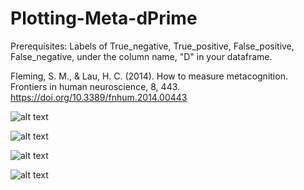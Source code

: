 # Plotting-Meta-dPrime
Prerequisites: Labels of True_negative, True_positive, False_positive, False_negative, under the column name, "D" in your dataframe.

Fleming, S. M., & Lau, H. C. (2014). How to measure metacognition. Frontiers in human neuroscience, 8, 443. https://doi.org/10.3389/fnhum.2014.00443

![alt text](https://github.com/SoanKim/Plotting-Meta-dPrime/blob/f05b5865e9f4fb1e5ff1d5bc30205c610ca7879d/ROC_of_Meta_dPrime_1.png)

![alt text](https://github.com/SoanKim/Plotting-Meta-dPrime/blob/5a49501b0dae18b8e6953c1c21307ddb19ad20e5/ROC_of_Meta_dPrime_2.png)

![alt text](https://github.com/SoanKim/Plotting-Meta-dPrime/blob/d0cabcde4df137036c73ca949142a2c1136d4212/ROC_of_Meta_dPrime_3.png)

![alt text](https://github.com/SoanKim/Plotting-Meta-dPrime/blob/ba0aaa7ddc4f4f2ccab76e010823a5bcfb857ef2/Fleming,%20S.%20M.,%20&%20Lau,%20H.%20C.%20(2014).png)
